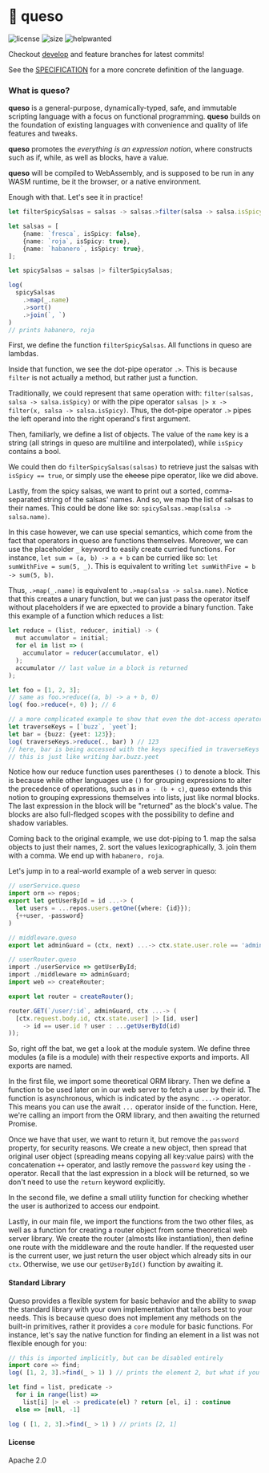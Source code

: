 # 🧀 **queso**

![license](https://img.shields.io/github/license/queso-lang/queso)
![size](https://img.shields.io/github/languages/code-size/queso-lang/queso)
![helpwanted](https://img.shields.io/github/labels/queso-lang/queso/help%20wanted)

Checkout [develop](../../tree/develop) and feature branches for latest commits!

See the [SPECIFICATION](./SPECIFICATION.md) for a more concrete definition of the language.

### What is **queso**?

**queso** is a general-purpose, dynamically-typed, safe, and immutable scripting language with a focus on functional programming. **queso** builds on the foundation of existing languages with convenience and quality of life features and tweaks.

**queso** promotes the *everything is an expression notion*, where constructs such as if, while, as well as blocks, have a value.

**queso** will be compiled to WebAssembly, and is supposed to be run in any WASM runtime, be it the browser, or a native environment.

Enough with that. Let's see it in practice!

```ts
let filterSpicySalsas = salsas -> salsas.>filter(salsa -> salsa.isSpicy);

let salsas = [
    {name: `fresca`, isSpicy: false},
    {name: `roja`, isSpicy: true},
    {name: `habanero`, isSpicy: true},
];

let spicySalsas = salsas |> filterSpicySalsas;

log(
  spicySalsas
    .>map(_.name)
    .>sort()
    .>join(`, `)
)
// prints habanero, roja
```

First, we define the function `filterSpicySalsas`. All functions in queso are lambdas.

Inside that function, we see the dot-pipe operator `.>`. This is because `filter` is not actually a method, but rather just a function.

Traditionally, we could represent that same operation with: `filter(salsas, salsa -> salsa.isSpicy)` or with the pipe operator `salsas |> x -> filter(x, salsa -> salsa.isSpicy)`. Thus, the dot-pipe operator `.>` pipes the left operand into the right operand's first argument.

Then, familiarly, we define a list of objects. The value of the `name` key is a string (all strings in queso are multiline and interpolated), while `isSpicy` contains a bool.

We could then do `filterSpicySalsas(salsas)` to retrieve just the salsas with `isSpicy == true`, or simply use the ~~cheese~~ pipe operator, like we did above.

Lastly, from the spicy salsas, we want to print out a sorted, comma-separated string of the salsas' names. And so, we map the list of salsas to their names. This could be done like so: `spicySalsas.>map(salsa -> salsa.name)`.

In this case however, we can use special semantics, which come from the fact that operators in queso are functions themselves. Moreover, we can use the placeholder `_` keyword to easily create curried functions. For instance, `let sum = (a, b) -> a + b` can be curried like so: `let sumWithFive = sum(5, _)`. This is equivalent to writing `let sumWithFive = b -> sum(5, b)`.

Thus, `.>map(_.name)` is equivalent to `.>map(salsa -> salsa.name)`. Notice that this creates a unary function, but we can just pass the operator itself without placeholders if we are epxected to provide a binary function. Take this example of a function which reduces a list:

```ts
let reduce = (list, reducer, initial) -> (
  mut accumulator = initial;
  for el in list => (
    accumulator = reducer(accumulator, el)
  );
  accumulator // last value in a block is returned
);

let foo = [1, 2, 3];
// same as foo.>reduce((a, b) -> a + b, 0)
log( foo.>reduce(+, 0) ); // 6

// a more complicated example to show that even the dot-access operator can be used this way:
let traverseKeys = [`buzz`, `yeet`];
let bar = {buzz: {yeet: 123}};
log( traverseKeys.>reduce(., bar) ) // 123
// here, bar is being accessed with the keys specified in traverseKeys
// this is just like writing bar.buzz.yeet
```

Notice how our reduce function uses parentheses `()` to denote a block. This is because while other languages use `()` for grouping expressions to alter the precedence of operations, such as in `a - (b + c)`, queso extends this notion to grouping expressions themselves into lists, just like normal blocks. The last expression in the block will be "returned" as the block's value. The blocks are also full-fledged scopes with the possibility to define and shadow variables.

Coming back to the original example, we use dot-piping to 1. map the salsa objects to just their names, 2. sort the values lexicographically, 3. join them with a comma. We end up with `habanero, roja`.

Let's jump in to a real-world example of a web server in queso:

```ts
// userService.queso
import orm => repos;
export let getUserById = id ...-> (
  let users = ...repos.users.getOne({where: {id}});
  {++user, -password}
)

// middleware.queso
export let adminGuard = (ctx, next) ...-> ctx.state.user.role == 'admin' ? ...next() : throw {type: 401}; 

// userRouter.queso
import ./userService => getUserById;
import ./middleware => adminGuard;
import web => createRouter;

export let router = createRouter();

router.GET(`/user/:id`, adminGuard, ctx ...-> (
  [ctx.request.body.id, ctx.state.user] |> [id, user]
    -> id == user.id ? user : ...getUserById(id)
));
```

So, right off the bat, we get a look at the module system. We define three modules (a file is a module) with their respective exports and imports. All exports are named.

In the first file, we import some theoretical ORM library. Then we define a function to be used later on in our web server to fetch a user by their id. The function is asynchronous, which is indicated by the async `...->` operator. This means you can use the await `...` operator inside of the function. Here, we're calling an import from the ORM library, and then awaiting the returned Promise.

Once we have that user, we want to return it, but remove the `password` property, for security reasons. We create a new object, then spread that original user object (spreading means copying all key:value pairs) with the concatenation `++` operator, and lastly remove the `password` key using the `-` operator. Recall that the last expression in a block will be returned, so we don't need to use the `return` keyword explicitly.

In the second file, we define a small utility function for checking whether the user is authorized to access our endpoint.

Lastly, in our main file, we import the functions from the two other files, as well as a function for creating a router object from some theoretical web server library. We create the router (almosts like instantiation), then define one route with the middleware and the route handler. If the requested user is the current user, we just return the user object which already sits in our `ctx`. Otherwise, we use our `getUserById()` function by awaiting it.

#### Standard Library
Queso provides a flexible system for basic behavior and the ability to swap the standard library with your own implementation that tailors best to your needs. This is because queso does not implement any methods on the built-in primitives, rather it provides a `core` module for basic functions. For instance, let's say the native function for finding an element in a list was not flexible enough for you:

```ts
// this is imported implicitly, but can be disabled entirely
import core => find;
log( [1, 2, 3].>find(_ > 1) ) // prints the element 2, but what if you wanted the index too?

let find = list, predicate ->
  for i in range(list) =>
    list[i] |> el -> predicate(el) ? return [el, i] : continue
  else => [null, -1]

log ( [1, 2, 3].>find(_ > 1) ) // prints [2, 1]
```

#### License

Apache 2.0

